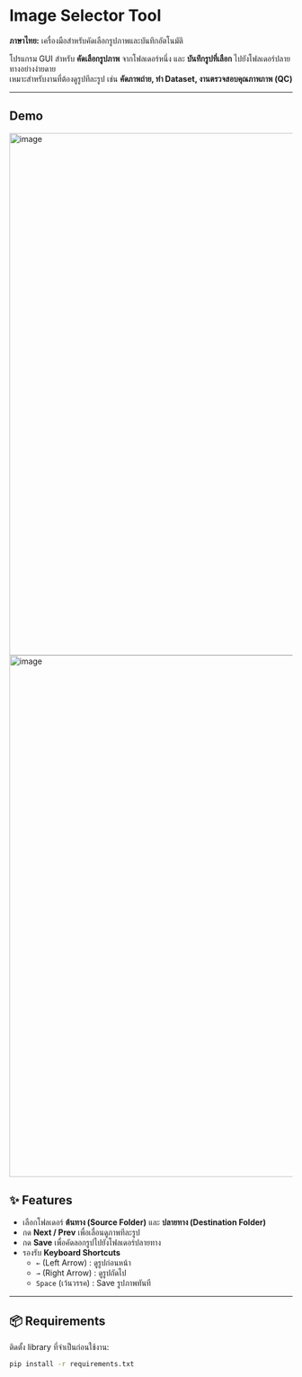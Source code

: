 # Image Selector Tool
**ภาษาไทย:** เครื่องมือสำหรับคัดเลือกรูปภาพและบันทึกอัตโนมัติ  

โปรแกรม GUI สำหรับ **คัดเลือกรูปภาพ** จากโฟลเดอร์หนึ่ง และ **บันทึกรูปที่เลือก** ไปยังโฟลเดอร์ปลายทางอย่างง่ายดาย  
เหมาะสำหรับงานที่ต้องดูรูปทีละรูป เช่น **คัดภาพถ่าย, ทำ Dataset, งานตรวจสอบคุณภาพภาพ (QC)**

---
## Demo
<img width="1597" height="929" alt="image" src="https://github.com/user-attachments/assets/c6b08db6-9c37-4f73-b3ab-235e5104aff9" />
<img width="1601" height="928" alt="image" src="https://github.com/user-attachments/assets/d26876ec-0bec-4541-b311-31a6da4d386d" />


## ✨ Features
- เลือกโฟลเดอร์ **ต้นทาง (Source Folder)** และ **ปลายทาง (Destination Folder)**  
- กด **Next / Prev** เพื่อเลื่อนดูภาพทีละรูป  
- กด **Save** เพื่อคัดลอกรูปไปยังโฟลเดอร์ปลายทาง
- รองรับ **Keyboard Shortcuts**
  - `←` (Left Arrow) : ดูรูปก่อนหน้า  
  - `→` (Right Arrow) : ดูรูปถัดไป  
  - `Space` (เว้นวรรค) : Save รูปภาพทันที


---
## 📦 Requirements
ติดตั้ง library ที่จำเป็นก่อนใช้งาน:

```bash
pip install -r requirements.txt
